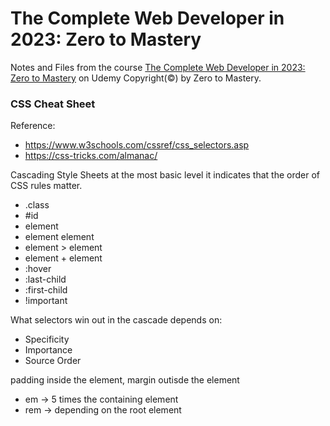 # The Complete Web Developer in 2023: Zero to Mastery
Notes and Files from the course [The Complete Web Developer in 2023: Zero to Mastery](https://www.udemy.com/course/the-complete-web-developer-zero-to-mastery/) on Udemy
Copyright(©) by Zero to Mastery.

### CSS Cheat Sheet

Reference:

- https://www.w3schools.com/cssref/css_selectors.asp
- https://css-tricks.com/almanac/

Cascading Style Sheets at the most basic level it indicates that the order of CSS rules matter.

- .class
- #id
- element
- element element
- element > element
- element + element
- :hover
- :last-child
- :first-child
- !important

What selectors win out in the cascade depends on:

- Specificity
- Importance
- Source Order

padding inside the element, margin outisde the element

- em -> 5 times the containing element
- rem -> depending on the root element
